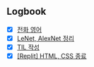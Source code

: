 

## Logbook
- [x] [전화 영어](things:///show?id=9gSJ8y7vaSGNxT7ZcXqLgX)
- [x] [LeNet, AlexNet 정리](things:///show?id=LTFKTnK1czeCorYNCKMbBP)
- [x] [TIL 작성](things:///show?id=4SAujdGkSkVA3YXTgS4qZ5)
- [x] [[Replit] HTML, CSS 종료](things:///show?id=Mvood7uXaR235CS7ezprNS)